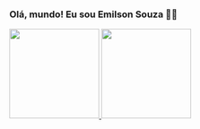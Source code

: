 ### Olá, mundo! Eu sou Emilson Souza 👨‍💻

 <div>
  <a href="https://github.com/emilsonsd">
  <img height="160em" src="https://github-readme-stats.vercel.app/api?username=emilsonsd&show_icons=true&theme=dracula&include_all_commits=true&count_private=true"/>
  <img height="160em" src="https://github-readme-stats.vercel.app/api/top-langs/?username=emilsonsd&layout=compact&langs_count=7&theme=radical"/>
</div>
